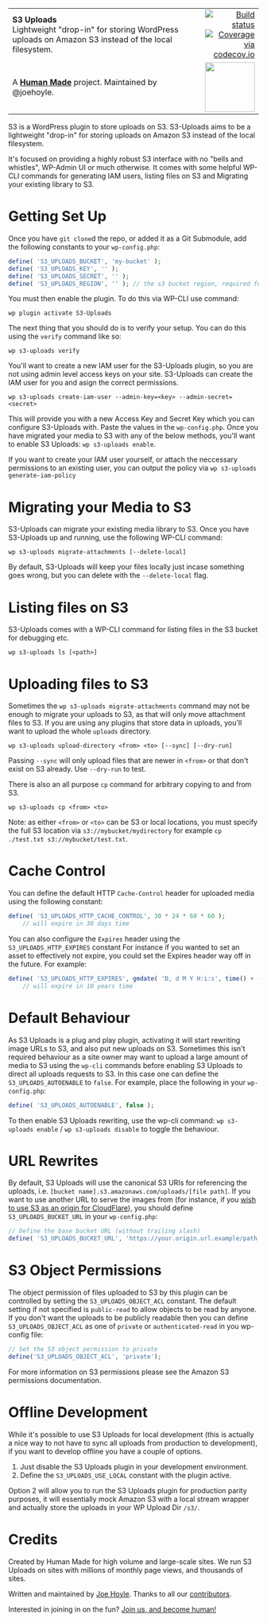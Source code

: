 <table width="100%">
	<tr>
		<td align="left" width="70">
			<strong>S3 Uploads</strong><br />
			Lightweight "drop-in" for storing WordPress uploads on Amazon S3 instead of the local filesystem.
		</td>
		<td align="right" width="20%">
			<a href="https://travis-ci.org/humanmade/S3-Uploads">
				<img src="https://travis-ci.org/humanmade/S3-Uploads.svg?branch=master" alt="Build status">
			</a>
			<a href="http://codecov.io/github/humanmade/S3-Uploads?branch=master">
				<img src="http://codecov.io/github/humanmade/S3-Uploads/coverage.svg?branch=master" alt="Coverage via codecov.io" />
			</a>
		</td>
	</tr>
	<tr>
		<td>
			A <strong><a href="https://hmn.md/">Human Made</a></strong> project. Maintained by @joehoyle.
		</td>
		<td align="center">
			<img src="https://hmn.md/content/themes/hmnmd/assets/images/hm-logo.svg" width="100" />
		</td>
	</tr>
</table>

S3 is a WordPress plugin to store uploads on S3. S3-Uploads aims to be a lightweight "drop-in" for storing uploads on Amazon S3 instead of the local filesystem.

It's focused on providing a highly robust S3 interface with no "bells and whistles", WP-Admin UI or much otherwise. It comes with some helpful WP-CLI commands for generating IAM users, listing files on S3 and Migrating your existing library to S3.


Getting Set Up
==========

Once you have `git clone`d the repo, or added it as a Git Submodule, add the following constants to your `wp-config.php`:

```PHP
define( 'S3_UPLOADS_BUCKET', 'my-bucket' );
define( 'S3_UPLOADS_KEY', '' );
define( 'S3_UPLOADS_SECRET', '' );
define( 'S3_UPLOADS_REGION', '' ); // the s3 bucket region, required for Frankfurt and Beijing.
```

You must then enable the plugin. To do this via WP-CLI use command:

```
wp plugin activate S3-Uploads
```

The next thing that you should do is to verify your setup. You can do this using the `verify` command
like so:

```
wp s3-uploads verify
```

You'll want to create a new IAM user for the S3-Uploads plugin, so you are not using admin level access keys on your site. S3-Uploads can create the IAM user for you and asign the correct permissions.

```
wp s3-uploads create-iam-user --admin-key=<key> --admin-secret=<secret>
```

This will provide you with a new Access Key and Secret Key which you can configure S3-Uploads with. Paste the values in the `wp-config.php`. Once you have migrated your media to S3 with any of the below methods, you'll want to enable S3 Uploads: `wp s3-uploads enable`.

If you want to create your IAM user yourself, or attach the neccessary permissions to an existing user, you can output the policy via `wp s3-uploads generate-iam-policy`

Migrating your Media to S3
==========

S3-Uploads can migrate your existing media library to S3. Once you have S3-Uploads up and running, use the following WP-CLI command:

```
wp s3-uploads migrate-attachments [--delete-local]
```

By default, S3-Uploads will keep your files locally just incase something goes wrong, but you can delete with the `--delete-local` flag.


Listing files on S3
==========

S3-Uploads comes with a WP-CLI command for listing files in the S3 bucket for debugging etc.

```
wp s3-uploads ls [<path>]
```

Uploading files to S3
==========

Sometimes the `wp s3-uploads migrate-attachments` command may not be enough to migrate your uploads to S3, as that will only move attachment files to S3. If you are using any plugins that store data in uploads, you'll want to upload the whole `uploads` directory.

```
wp s3-uploads upload-directory <from> <to> [--sync] [--dry-run]
```

Passing `--sync` will only upload files that are newer in `<from>` or that don't exist on S3 already. Use `--dry-run` to test.

There is also an all purpose `cp` command for arbitrary copying to and from S3.

```
wp s3-uploads cp <from> <to>
```

Note: as either `<from>` or `<to>` can be S3 or local locations, you must specify the full S3 location via `s3://mybucket/mydirectory` for example `cp ./test.txt s3://mybucket/test.txt`.

Cache Control
==========

You can define the default HTTP `Cache-Control` header for uploaded media using the
following constant:

```PHP
define( 'S3_UPLOADS_HTTP_CACHE_CONTROL', 30 * 24 * 60 * 60 );
	// will expire in 30 days time
```

You can also configure the `Expires` header using the `S3_UPLOADS_HTTP_EXPIRES` constant
For instance if you wanted to set an asset to effectively not expire, you could
set the Expires header way off in the future.  For example:

```PHP
define( 'S3_UPLOADS_HTTP_EXPIRES', gmdate( 'D, d M Y H:i:s', time() + (10 * 365 * 24 * 60 * 60) ) .' GMT' );
	// will expire in 10 years time
```

Default Behaviour
==========

As S3 Uploads is a plug and play plugin, activating it will start rewriting image URLs to S3, and also put
new uploads on S3. Sometimes this isn't required behaviour as a site owner may want to upload a large
amount of media to S3 using the `wp-cli` commands before enabling S3 Uploads to direct all uploads requests
to S3. In this case one can define the `S3_UPLOADS_AUTOENABLE` to `false`. For example, place the following
in your `wp-config.php`:

```PHP
define( 'S3_UPLOADS_AUTOENABLE', false );
```

To then enable S3 Uploads rewriting, use the wp-cli command: `wp s3-uploads enable` / `wp s3-uploads disable`
to toggle the behaviour. 

URL Rewrites
=======
By default, S3 Uploads will use the canonical S3 URIs for referencing the uploads, i.e. `[bucket name].s3.amazonaws.com/uploads/[file path]`. If you want to use another URL to serve the images from (for instance, if you [wish to use S3 as an origin for CloudFlare](https://support.cloudflare.com/hc/en-us/articles/200168926-How-do-I-use-CloudFlare-with-Amazon-s-S3-Service-)), you should define `S3_UPLOADS_BUCKET_URL` in your `wp-config.php`:

```PHP
// Define the base bucket URL (without trailing slash)
define( 'S3_UPLOADS_BUCKET_URL', 'https://your.origin.url.example/path' );
```

S3 Object Permissions
=======

The object permission of files uploaded to S3 by this plugin can be controlled by setting the `S3_UPLOADS_OBJECT_ACL`
constant. The default setting if not specified is `public-read` to allow objects to be read by anyone. If you don't
want the uploads to be publicly readable then you can define `S3_UPLOADS_OBJECT_ACL` as one of `private` or `authenticated-read` 
in you wp-config file:

```PHP
// Set the S3 object permission to private
define('S3_UPLOADS_OBJECT_ACL', 'private');
```

For more information on S3 permissions please see the Amazon S3 permissions documentation.

Offline Development
=======

While it's possible to use S3 Uploads for local development (this is actually a nice way to not have to sync all uploads from production to development),
if you want to develop offline you have a couple of options.

1. Just disable the S3 Uploads plugin in your development environment.
2. Define the `S3_UPLOADS_USE_LOCAL` constant with the plugin active.

Option 2 will allow you to run the S3 Uploads plugin for production parity purposes, it will essentially mock
Amazon S3 with a local stream wrapper and actually store the uploads in your WP Upload Dir `/s3/`.

Credits
=======
Created by Human Made for high volume and large-scale sites. We run S3 Uploads on sites with millions of monthly page views, and thousands of sites.

Written and maintained by [Joe Hoyle](https://github.com/joehoyle). Thanks to all our [contributors](https://github.com/humanmade/S3-Uploads/graphs/contributors).

Interested in joining in on the fun? [Join us, and become human!](https://hmn.md/is/hiring/)
